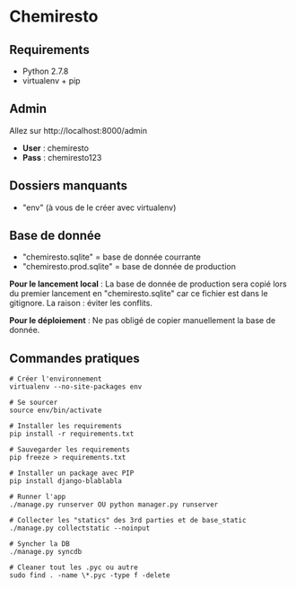 # Chemiresto

## Requirements

- Python 2.7.8
- virtualenv + pip

## Admin

Allez sur http://localhost:8000/admin

- **User** : chemiresto
- **Pass** : chemiresto123

## Dossiers manquants

- "env" (à vous de le créer avec virtualenv)

## Base de donnée

- "chemiresto.sqlite" = base de donnée courrante
- "chemiresto.prod.sqlite" = base de donnée de production

**Pour le lancement local** : La base de donnée de production sera copié lors du premier lancement en "chemiresto.sqlite" car ce fichier est dans le gitignore. La raison : éviter les conflits.

**Pour le déploiement** : Ne pas obligé de copier manuellement la base de donnée.

## Commandes pratiques

```
# Créer l'environnement 
virtualenv --no-site-packages env

# Se sourcer
source env/bin/activate

# Installer les requirements
pip install -r requirements.txt

# Sauvegarder les requirements
pip freeze > requirements.txt

# Installer un package avec PIP
pip install django-blablabla

# Runner l'app
./manage.py runserver OU python manager.py runserver

# Collecter les "statics" des 3rd parties et de base_static
./manage.py collectstatic --noinput

# Syncher la DB
./manage.py syncdb

# Cleaner tout les .pyc ou autre
sudo find . -name \*.pyc -type f -delete
```
